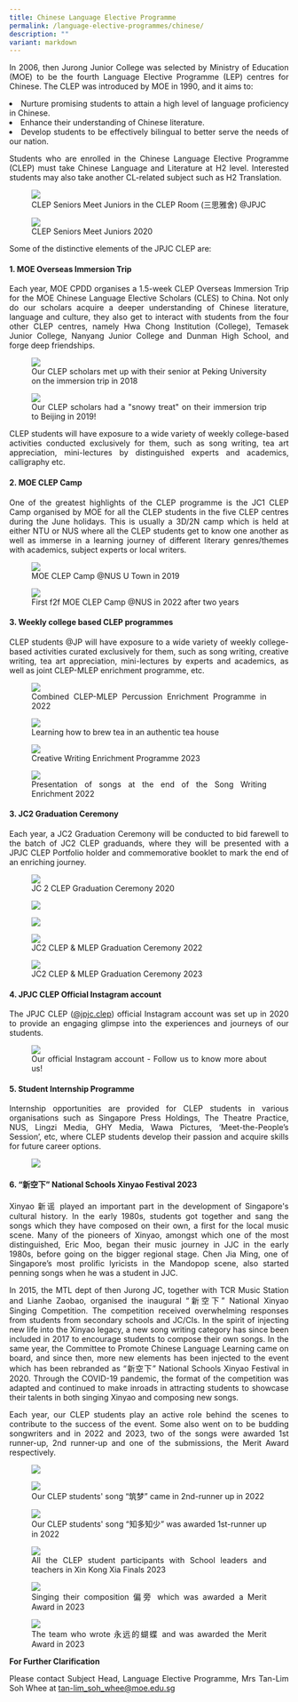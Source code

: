 ```yaml
---
title: Chinese Language Elective Programme
permalink: /language-elective-programmes/chinese/
description: ""
variant: markdown
---
```

<div align="justify">



	
<p>	In 2006, then Jurong Junior College was selected by Ministry of Education (MOE) to be the fourth Language Elective Programme (LEP) centres for Chinese.  The CLEP was introduced by MOE in 1990, and it aims to:</p>
<li>Nurture promising students to attain a high level of language proficiency in Chinese.</li>
<li>Enhance their understanding of Chinese literature. </li>
<li>Develop students to be effectively bilingual to better serve the needs of our nation.</li>
<p>Students who are enrolled in the Chinese Language Elective Programme (CLEP) must take Chinese Language and Literature at H2 level. Interested students may also take another CL-related subject such as H2 Translation.</p>

	
	
	
<figure>
<img src="/images/CLEP%201.jpg">
<figcaption>CLEP Seniors Meet Juniors in the CLEP Room (三思雅舍) @JPJC</figcaption></figure>

<figure>
<img src="/images/CLEP%202.jpg">
<figcaption>CLEP Seniors Meet Juniors 2020</figcaption></figure>

<p>
Some of the distinctive elements of the JPJC CLEP are:</p>

<h4>1. MOE Overseas Immersion Trip</h4>

<p>
Each year, MOE CPDD organises a 1.5-week CLEP Overseas Immersion Trip for the MOE Chinese Language Elective Scholars (CLES) to China.  Not only do our scholars acquire a deeper understanding of Chinese literature, language and culture, they also get to interact with students from the four other CLEP centres, namely Hwa Chong Institution (College), Temasek Junior College, Nanyang Junior College and Dunman High School, and forge deep friendships.</p>

<figure>
	<img src="/images/Curriculum/CLEP/clep01.JPG">
	<figcaption>Our CLEP scholars met up with their senior at Peking University on the immersion trip in 2018</figcaption></figure>

<figure>
	<img src="/images/Curriculum/CLEP/clep02.jpeg">
	<figcaption>Our CLEP scholars had a "snowy treat" on their immersion trip to Beijing in 2019!</figcaption></figure>
	
<p>
CLEP students will have exposure to a wide variety of weekly college-based activities conducted exclusively for them, such as song writing, tea art appreciation, mini-lectures by distinguished experts and academics, calligraphy etc.</p>

<h4>2. MOE CLEP Camp</h4>

<p>One of the greatest highlights of the CLEP programme is the JC1 CLEP Camp organised by MOE for all the CLEP students in the five CLEP centres during the June holidays. This is usually a 3D/2N camp which is held at either NTU or NUS where all the CLEP students get to know one another as well as immerse in a learning journey of different literary genres/themes with academics, subject experts or local writers.</p>
	
<figure>
	<img src="/images/Curriculum/CLEP/clep03.jpg">
	<figcaption>MOE CLEP Camp @NUS U Town in 2019</figcaption></figure>

<figure>
	<img src="/images/Curriculum/CLEP/clep04.jpg">
	<figcaption>First f2f MOE CLEP Camp @NUS in 2022 after two years</figcaption></figure>

<h4>3. Weekly college based CLEP programmes</h4>
	
<p>CLEP students @JP will have exposure to a wide variety of weekly college-based activities curated exclusively for them, such as song writing, creative writing, tea art appreciation, mini-lectures by experts and academics, as well as joint CLEP-MLEP enrichment programme, etc.</p>
	
<figure>
	<img src="/images/Curriculum/CLEP/clep005.JPG">
	<figcaption>Combined CLEP-MLEP Percussion Enrichment Programme in 2022</figcaption></figure>
	
<figure>
	<img src="/images/Curriculum/CLEP/clep06.JPG">
	<figcaption>Learning how to brew tea in an authentic tea house</figcaption></figure>
	
<figure>
	<img src="/images/Curriculum/CLEP/clep07.jpg">
	<figcaption>Creative Writing Enrichment Programme 2023</figcaption></figure>
	
<figure>
	<img src="/images/Curriculum/CLEP/clep08.jpg">
	<figcaption>Presentation of songs at the end of the Song Writing Enrichment 2022</figcaption></figure>
	
<h4>3. JC2 Graduation Ceremony</h4>

<p>Each year, a JC2 Graduation Ceremony will be conducted to bid farewell to the batch of JC2 CLEP graduands, where they will be presented with a JPJC CLEP Portfolio holder and commemorative booklet to mark the end of an enriching journey.</p>

<figure>
<img src="/images/CLEP%208.jpg">
<figcaption>JC 2 CLEP Graduation Ceremony 2020</figcaption></figure>

<figure>
<img src="/images/CLEP%209.jpg"></figure>

<figure>
<img src="/images/CLEP%2014.jpg"></figure>
	
<figure>
	<img src="/images/Curriculum/CLEP/clep09.jpg">
	<figcaption>JC2 CLEP &amp; MLEP Graduation Ceremony 2022</figcaption></figure>
	
<figure>
	<img src="/images/Curriculum/CLEP/clep10.jpg">
	<figcaption>JC2 CLEP &amp; MLEP Graduation Ceremony 2023</figcaption></figure>
	
<h4>4. JPJC CLEP Official Instagram account</h4>
	
<p>The JPJC CLEP (<a href="https://www.instagram.com/jpjc.clep/?hl=en">@jpjc.clep</a>) official Instagram account was set up in 2020 to provide an engaging glimpse into the experiences and journeys of our students.</p>

<figure>
	<img src="/images/Curriculum/CLEP/clep11.jpg">
	<figcaption>Our official Instagram account - Follow us to know more about us!</figcaption></figure>
	

<h4>5. Student Internship Programme</h4>

<p>
Internship opportunities are provided for CLEP students in various organisations such as Singapore Press Holdings, The Theatre Practice,  NUS,  Lingzi Media, GHY Media, Wawa Pictures,  ‘Meet-the-People’s Session’, etc, where CLEP students develop their passion and acquire skills for future career options.</p>

<figure>
<img src="/images/CLEP%2015.jpg">
</figure>

<h4>6. “新空下” National Schools Xinyao Festival 2023</h4>
	
<p>
Xinyao 新谣 played an important part in the development of Singapore's cultural history. In the early 1980s, students got together and sang the songs which they have composed on their own, a first for the local music scene. Many of the pioneers of Xinyao, amongst which one of the most distinguished, Eric Moo, began their music journey in JJC in the early 1980s, before going on the bigger regional stage.  Chen Jia Ming, one of Singapore’s most prolific lyricists in the Mandopop scene, also started penning songs when he was a student in JJC.</p>

<p>
In 2015, the MTL dept of then Jurong JC, together with TCR Music Station and Lianhe Zaobao, organised the inaugural “新空下” National Xinyao Singing Competition. The competition received overwhelming responses from students from secondary schools and JC/CIs. In the spirit of injecting new life into the Xinyao legacy, a new song writing category has since been included in 2017 to encourage students to compose their own songs. In the same year, the Committee to Promote Chinese Language Learning came on board, and since then, more new elements has been injected to the event which has been rebranded as “新空下” National Schools Xinyao Festival in 2020. Through the COVID-19 pandemic, the format of the competition was adapted and continued to make inroads in attracting students to showcase their talents in both singing Xinyao and composing new songs.</p>
	
<p>
Each year, our CLEP students play an active role behind the scenes to contribute to the success of the event. Some also went on to be budding songwriters and in 2022 and 2023, two of the songs were awarded 1st runner-up, 2nd runner-up and one of the submissions, the Merit Award respectively.</p>

<figure>
<img src="/images/CLEP%2016.jpg">
</figure>
	
<figure>
	<img src="/images/Curriculum/CLEP/clep12.jpg">
	<figcaption>Our CLEP students' song “筑梦” came in 2nd-runner up in 2022</figcaption></figure>
	
<figure>
	<img src="/images/Curriculum/CLEP/clep13.jpg">
	<figcaption>Our CLEP students' song “知多知少” was awarded 1st-runner up in 2022</figcaption></figure>
	
<figure>
	<img src="/images/Curriculum/CLEP/clep14.jpg">
	<figcaption>All the CLEP student participants with School leaders and teachers in Xin Kong Xia Finals 2023</figcaption></figure>
	
<figure>
	<img src="/images/Curriculum/CLEP/clep15.jpg">
	<figcaption>Singing their composition 偏旁 which was awarded a Merit Award in 2023</figcaption></figure>
	
<figure>
	<img src="/images/Curriculum/CLEP/clep16.jpg">
	<figcaption>The team who wrote 永远的蝴蝶 and was awarded the Merit Award in 2023</figcaption></figure>
	
<strong>For Further Clarification</strong>
<p>
Please contact Subject Head, Language Elective Programme, Mrs Tan-Lim Soh Whee at <a href="mailto:tan-lim_soh_whee@moe.edu.sg">tan-lim_soh_whee@moe.edu.sg</a></p>
</div>